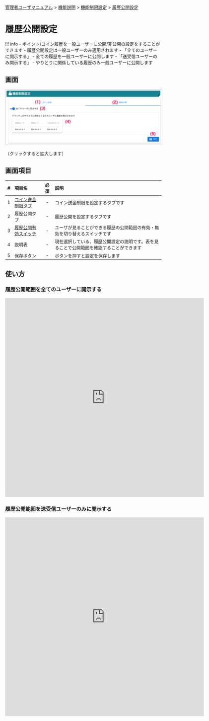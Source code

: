 [管理者ユーザマニュアル](../../../管理者機能/) > [機能説明](../../../管理者機能/#_16) > [機能制限設定](../../../管理者機能/#_27) > [履歴公開設定](#)
# 履歴公開設定

!!! info
    - ポイント/コイン履歴を一般ユーザーに公開/非公開の設定をすることができます
    - 履歴公開設定は一般ユーザーのみ適用されます
    - 「全てのユーザーに開示する」
        - 全ての履歴を一般ユーザーに公開します
    - 「送受信ユーザーのみ開示する」
        - やりとりに関係している履歴のみ一般ユーザーに公開します

## 画面
<a href="../../../images/other/4.png" data-lightbox="スクリーンショット" data-title="スクリーンショット">
    <img src="../../../images/other/4.png" style="border: solid 1px #ccc; width: 800px;" />
</a>

（クリックすると拡大します）


## 画面項目
|   #   | 項目名                             | 必須  | 説明                                                                                                                               |
| :---: | :--------------------------------- | :---: | :--------------------------------------------------------------------------------------------------------------------------------- |
|   1   | [コイン送金制限タブ](other05.md)             |   -   | コイン送金制限を設定するタブです                                                                                               |
|   2   | 履歴公開タブ   |   -   | 履歴公開を設定するタブです                       |
|   3   | [履歴公開有効スイッチ](#_4)     |   -   | ユーザが見ることができる履歴の公開範囲の有効・無効を切り替えるスイッチです                                                             |
|   4   | 説明表                      |   -   | 現在選択している、履歴公開設定の説明です。表を見ることで公開範囲を確認することができます|
|   5   | 保存ボタン |   -   | ボタンを押すと設定を保存します |

## 使い方
### 履歴公開範囲を全てのユーザーに開示する
<iframe src="https://scribehow.com/embed/__lYNGDL8RTWuRcAK62UPViQ" width="640" height="640" allowfullscreen frameborder="0"></iframe>

### 履歴公開範囲を送受信ユーザーのみに開示する
<iframe src="https://scribehow.com/embed/__h9JcjBGtQhW5dehP3QrdLQ" width="640" height="640" allowfullscreen frameborder="0"></iframe>
